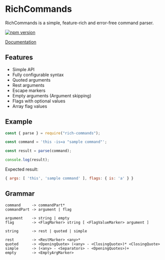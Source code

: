 # RichCommands

RichCommands is a simple, feature-rich and error-free command parser.

[![npm version](https://badge.fury.io/js/rich-commands.svg)](https://www.npmjs.com/package/rich-commands)

[Documentation](https://4erem6a.github.io/RichCommands/)

## Features

- Simple API
- Fully configurable syntax
- Quoted arguments
- Rest arguments
- Escape markers
- Empty arguments (Argument skipping)
- Flags with optional values
- Array flag values

## Example

```js
const { parse } = require("rich-commands");

const command = 'this -is=a "sample command"';

const result = parse(command);

console.log(result);
```

Expected result:

```js
{ args: [ 'this', 'sample command' ], flags: { is: 'a' } }
```

## Grammar

```
command     -> commandPart*
commandPart -> argument | flag

argument    -> string | empty
flag        -> <FlagMarker> string [ <FlagValueMarker> argument ]

string      -> rest | quoted | simple

rest        -> <RestMarker> <any>*
quoted      -> <OpeningQuote> (<any> - <ClosingQuote>)* <ClosingQuote>
simple      -> (<any> - <Separators> - <OpeningQuotes>)+
empty       -> <EmptyArgMarker>
```
